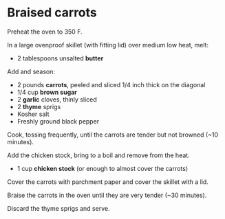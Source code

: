 # Braised carrots

Preheat the oven to 350 F.

In a large ovenproof skillet (with fitting lid) over medium low heat, melt:

- 2 tablespoons unsalted **butter**

Add and season:

- 2 pounds **carrots**, peeled and sliced 1/4 inch thick on the diagonal
- 1/4 cup **brown sugar**
- 2 **garlic** cloves, thinly sliced
- 2 **thyme** sprigs
- Kosher salt
- Freshly ground black pepper

Cook, tossing frequently, until the carrots are tender but not browned (~10 minutes).

Add the chicken stock, bring to a boil and remove from the heat.

- 1 cup **chicken stock** (or enough to almost cover the carrots)

Cover the carrots with parchment paper and cover the skillet with a lid.

Braise the carrots in the oven until they are very tender (~30 minutes).

Discard the thyme sprigs and serve.
